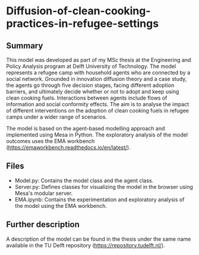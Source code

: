 # Diffusion-of-clean-cooking-practices-in-refugee-settings

## Summary
This model was developed as part of my MSc thesis at the Engineering and Policy Analysis program at Delft University of Technology. 
The model represents a refugee camp with household agents who are connected by a social network. Grounded in innovation diffusion theory and a case study, the agents go through five decision stages, facing different adoption barriers, and ultimately decide whether or not to adopt and keep using clean cooking fuels. Interactions between agents include flows of information and social conformity effects.
The aim is to analyse the impact of different interventions on the adoption of clean cooking fuels in refugee camps under a wider range of scenarios. 

The model is based on the agent-based modelling approach and implemented using Mesa in Python.
The exploratory analysis of the model outcomes uses the EMA workbench (https://emaworkbench.readthedocs.io/en/latest/).


## Files

* Model.py: Contains the model class and the agent class.
* Server.py: Defines classes for visualizing the model in the browser using Mesa's modular server.
* EMA.ipynb: Contains the experimentation and exploratory analysis of the model using the EMA workbench.


## Further description
A description of the model can be found in the thesis under the same name available in the TU Delft repository (https://repository.tudelft.nl/).
